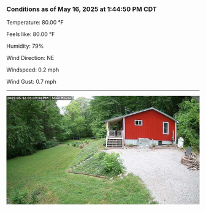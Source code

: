 ### Conditions as of May 16, 2025 at 1:44:50 PM CDT 

Temperature: 80.00 &deg;F

Feels like: 80.00 &deg;F

Humidity: 79%

Wind Direction: NE

Windspeed: 0.2 mph

Wind Gust: 0.7 mph

---

<img src="./images/latest.jpeg"/>

